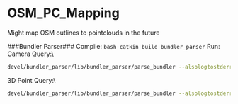 # OSM_PC_Mapping
Might map OSM outlines to pointclouds in the future

###Bundler Parser###
Compile: ```bash catkin build bundler_parser```
Run: \
Camera Query:\ 
```bash
devel/bundler_parser/lib/bundler_parser/parse_bundler --alsologtostderr --colorlogtostderr --file=[full_path]/aachen.out --query=camera --indices="1 3 12"
```
3D Point Query:\
```bash
devel/bundler_parser/lib/bundler_parser/parse_bundler --alsologtostderr --colorlogtostderr --file=[full_path]/aachen.out --query=3dpoint --indices="1 5 8"
```
